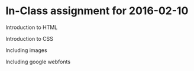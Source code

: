 # In-Class assignment for 2016-02-10

 Introduction to HTML

 Introduction to CSS

 Including images

 Including  google webfonts
